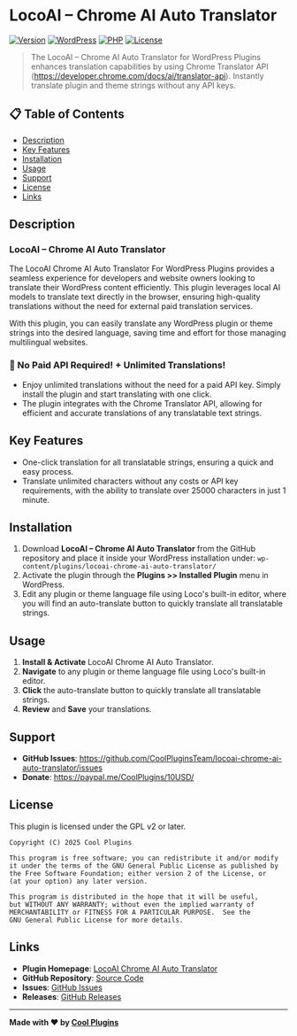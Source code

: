 # LocoAI – Chrome AI Auto Translator

[![Version](https://img.shields.io/badge/version-1.0.0-blue.svg)](https://github.com/CoolPluginsTeam/locoai-chrome-ai-auto-translator/)
[![WordPress](https://img.shields.io/badge/WordPress-5.0%2B-blue.svg)](https://wordpress.org/)
[![PHP](https://img.shields.io/badge/PHP-7.2%2B-purple.svg)](https://php.net/)
[![License](https://img.shields.io/badge/License-GPL%20v2%2B-green.svg)](https://www.gnu.org/licenses/gpl-2.0.html)

> The LocoAI – Chrome AI Auto Translator for WordPress Plugins enhances translation capabilities by using Chrome Translator API (https://developer.chrome.com/docs/ai/translator-api). Instantly translate plugin and theme strings without any API keys.

## 📋 Table of Contents

- [Description](#description)  
- [Key Features](#key-features)  
- [Installation](#installation)  
- [Usage](#usage)  
- [Support](#support)  
- [License](#license)  
- [Links](#links)  

## Description

### LocoAI – Chrome AI Auto Translator

The LocoAI Chrome AI Auto Translator For WordPress Plugins provides a seamless experience for developers and website owners looking to translate their WordPress content efficiently. This plugin leverages local AI models to translate text directly in the browser, ensuring high-quality translations without the need for external paid translation services.

With this plugin, you can easily translate any WordPress plugin or theme strings into the desired language, saving time and effort for those managing multilingual websites.

### 🤖 No Paid API Required! + Unlimited Translations!

- Enjoy unlimited translations without the need for a paid API key. Simply install the plugin and start translating with one click.
- The plugin integrates with the Chrome Translator API, allowing for efficient and accurate translations of any translatable text strings.

## Key Features

- One-click translation for all translatable strings, ensuring a quick and easy process.
- Translate unlimited characters without any costs or API key requirements, with the ability to translate over 25000 characters in just 1 minute.

## Installation

1. Download **LocoAI – Chrome AI Auto Translator** from the GitHub repository and place it inside your WordPress installation under:
   `wp-content/plugins/locoai-chrome-ai-auto-translator/`
2. Activate the plugin through the **Plugins >> Installed Plugin** menu in WordPress.
3. Edit any plugin or theme language file using Loco's built-in editor, where you will find an auto-translate button to quickly translate all translatable strings.

## Usage

1. **Install & Activate** LocoAI Chrome AI Auto Translator.
2. **Navigate** to any plugin or theme language file using Loco's built-in editor.
3. **Click** the auto-translate button to quickly translate all translatable strings.
4. **Review** and **Save** your translations.

## Support

- **GitHub Issues**: https://github.com/CoolPluginsTeam/locoai-chrome-ai-auto-translator/issues
- **Donate**: https://paypal.me/CoolPlugins/10USD/

## License

This plugin is licensed under the GPL v2 or later.

```
Copyright (C) 2025 Cool Plugins

This program is free software; you can redistribute it and/or modify
it under the terms of the GNU General Public License as published by
the Free Software Foundation; either version 2 of the License, or
(at your option) any later version.

This program is distributed in the hope that it will be useful,
but WITHOUT ANY WARRANTY; without even the implied warranty of
MERCHANTABILITY or FITNESS FOR A PARTICULAR PURPOSE.  See the
GNU General Public License for more details.
```

## Links

- **Plugin Homepage**: [LocoAI Chrome AI Auto Translator](https://coolplugins.net/locoai-chrome-ai-auto-translator/?utm_source=locoai_plugin&utm_medium=github&utm_campaign=homepage&utm_content=homepage_link)
- **GitHub Repository**: [Source Code](https://github.com/CoolPluginsTeam/locoai-chrome-ai-auto-translator/)
- **Issues**: [GitHub Issues](https://github.com/CoolPluginsTeam/locoai-chrome-ai-auto-translator/issues)
- **Releases**: [GitHub Releases](https://github.com/CoolPluginsTeam/locoai-chrome-ai-auto-translator/releases)

---

**Made with ❤️ by [Cool Plugins](https://coolplugins.net/?utm_source=locoai_plugin&utm_medium=github&utm_campaign=brand&utm_content=footer_link)**